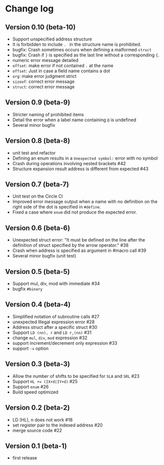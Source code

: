 # Change log

## Version 0.10 (beta-10)

- Support unspecified address structure
- It is forbidden to include `. ` in the structure name is prohibited.
- bugfix: Crash sometimes occurs when defining a malformed `struct`
- bugfix: Crash if `}` is specified as the last line without a corresponding `{`.
- numeric error message detailed
- `offset`: make error if not contained `.` at the name
- `offset`: Just in case a field name contains a dot
- `org`: make error judgment strict
- `sizeof`: correct error message
- `struct`: correct error message

## Version 0.9 (beta-9)

- Stricter naming of prohibited items
- Detail the error when a label name containing `@` is undefined
- Several minor bugfix

## Version 0.8 (beta-8)

- unit test and refactor
- Defining an enum results in a `Unexpected symbol:` error with no symbol
- Crash during operations involving nested brackets #42
- Structure expansion result address is different from expected #43

## Version 0.7 (beta-7)

- Unit test on the Circle CI
- Improved error message output when a name with no definition on the right side of the dot is specified in `#define`.
- Fixed a case where `enum` did not produce the expected error.

## Version 0.6 (beta-6)

- Unexpected struct error: "It must be defined on the line after the definition of struct specified by the arrow operator." #38
- Crash when address is specified as argument in #macro call #39
- Several minor bugfix (unit test)

## Version 0.5 (beta-5)

- Support mul, div, mod with immediate #34
- bugfix `#binary`

## Version 0.4 (beta-4)

- Simplified notation of subroutine calls #27
- unexpected Illegal expression error #28
- Address struct after a specific struct #30
- Support `LD (nn), r` and `LD r,(nn)` #31
- change `mul`, `div`, `mod` expression #32
- support increment/decrement only expression #33
- support `-v` option

## Version 0.3 (beta-3)

- Allow the number of shifts to be specified for `SLA` and `SRL` #23
- Support `HL += (IX+d|IY+d)` #25
- Support `enum` #26
- Build speed optimized

## Version 0.2 (beta-2)

- LD (HL), n does not work #18
- set register pair to the indexed address #20
- merge source code #22

## Version 0.1 (beta-1)

- first release
